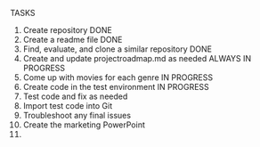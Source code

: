 TASKS

1) Create repository DONE 
2) Create a readme file DONE 
3) Find, evaluate, and clone a similar repository DONE 
4) Create and update projectroadmap.md as needed ALWAYS IN PROGRESS 
5) Come up with movies for each genre IN PROGRESS 
6) Create code in the test environment IN PROGRESS 
7) Test code and fix as needed 
8) Import test code into Git
9) Troubleshoot any final issues
10) Create the marketing PowerPoint 
11)
